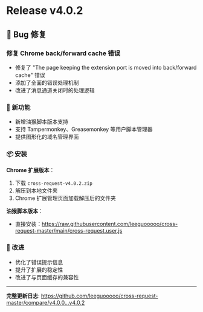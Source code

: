 # Release v4.0.2

## 🐛 Bug 修复

### 修复 Chrome back/forward cache 错误
- 修复了 "The page keeping the extension port is moved into back/forward cache" 错误
- 添加了全面的错误处理机制
- 改进了消息通道关闭时的处理逻辑

### 🎉 新功能
- 新增油猴脚本版本支持
- 支持 Tampermonkey、Greasemonkey 等用户脚本管理器
- 提供图形化的域名管理界面

### 📦 安装

**Chrome 扩展版本**：
1. 下载 `cross-request-v4.0.2.zip`
2. 解压到本地文件夹
3. Chrome 扩展管理页面加载解压后的文件夹

**油猴脚本版本**：
- 直接安装：https://raw.githubusercontent.com/leeguooooo/cross-request-master/main/cross-request.user.js

### 🔧 改进
- 优化了错误提示信息
- 提升了扩展的稳定性
- 改进了与页面缓存的兼容性

---

**完整更新日志**: https://github.com/leeguooooo/cross-request-master/compare/v4.0.0...v4.0.2